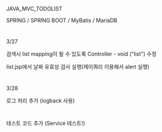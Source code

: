 JAVA_MVC_TODOLIST

SPRING / SPRING BOOT / MyBatis / MariaDB

#
3/27

검색시 list mapping이 될 수 있도록 Controller - void ("list") 수정

list.jsp에서 날짜 유효성 검사 실행(제이쿼리 이용해서 alert 실행)

#
3/28

로그 처리 추가 (logback 사용)

#
테스트 코드 추가 (Service 테스트!)